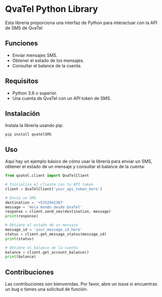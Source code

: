 # QvaTel Python Library

Esta librería proporciona una interfaz de Python para interactuar con la API de SMS de QvaTel

## Funciones

* Enviar mensajes SMS.
* Obtener el estado de los mensajes.
* Consultar el balance de la cuenta.

## Requisitos

- Python 3.6 o superior.
- Una cuenta de QvaTel con un API token de SMS.

## Instalación

Instala la librería usando pip:

```
pip install qvatelSMS

```

## Uso

Aquí hay un ejemplo básico de cómo usar la librería para enviar un SMS, obtener el estado de un mensaje y consultar el balance de la cuenta:

```python
from qvatel.client import QvaTelClient

# Inicializa el cliente con tu API token
client = QvaTelClient('your_api_token_here')

# Envía un SMS
destination = '+5352942387'
message = 'Hola mundo desde QvaTel'
response = client.send_sms(destination, message)
print(response)

# Obtiene el estado de un mensaje
message_id = 'your_message_id_here'
status = client.get_message_status(message_id)
print(status)

# Obtiene el balance de la cuenta
balance = client.get_account_balance()
print(balance)
```

## Contribuciones

Las contribuciones son bienvenidas. Por favor, abre un issue si encuentras un bug o tienes una solicitud de función.
